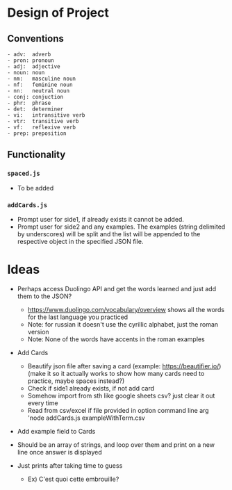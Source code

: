 # Design of Project

## Conventions
    - adv:  adverb
    - pron: pronoun
    - adj:  adjective
    - noun: noun
    - nm:   masculine noun
    - nf:   feminine noun
    - nn:   neutral noun
    - conj: conjuction
    - phr:  phrase
    - det:  determiner
    - vi:   intransitive verb
    - vtr:  transitive verb
    - vf:   reflexive verb
    - prep: preposition

## Functionality

### `spaced.js`
- To be added

### `addCards.js`
- Prompt user for side1, if already exists it cannot be added.
- Prompt user for side2 and any examples. The examples (string delimited by underscores) will be split and the list will be appended to the respective object in the specified JSON file.


# Ideas 

- Perhaps access Duolingo API and get the words learned and just add them to the JSON?
    - https://www.duolingo.com/vocabulary/overview shows all the words for the last language you practiced
    - Note: for russian it doesn't use the cyrillic alphabet, just the roman version
    - Note: None of the words have accents in the roman examples

- Add Cards
    - Beautify json file after saving a card (example: https://beautifier.io/) (make it so it actually works to show how many cards need to practice, maybe spaces instead?)
    - Check if side1 already exists, if not add card 
    - Somehow import from sth like google sheets csv? just clear it out every time
    - Read from csv/excel if file provided in option command line arg 'node addCards.js exampleWithTerm.csv

- Add example field to Cards
- Should be an array of strings, and loop over them and print on a new line once answer is displayed
- Just prints after taking time to guess
    - Ex) C'est quoi cette embrouille?